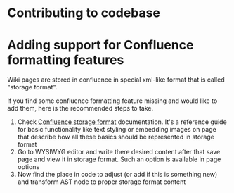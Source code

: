 # Contributing to codebase

# Adding support for Confluence formatting features

Wiki pages are stored in confluence in special xml-like format that is called "storage format".

If you find some confluence formatting feature missing and would like to add them, here is the recommended steps to take.

1. Check [Confluence storage format](https://confluence.atlassian.com/doc/confluence-storage-format-790796544.html) documentation. It's a reference guide for basic functionality like text styling or embedding images on page that describe how all these basics should be represented in storage format 
2. Go to WYSIWYG editor and write there desired content after that save page and view it in storage format. Such an option is available in page options 
3. Now find the place in code to adjust (or add if this is something new) and transform AST node to proper storage format content
